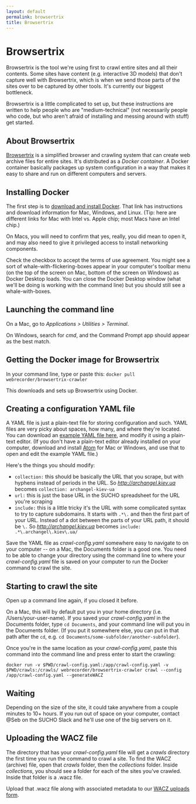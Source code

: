 ```yaml
---
layout: default
permalink: browsertrix
title: Browsertrix
---
```


# Browsertrix

Browsertrix is the tool we're using first to crawl entire sites and all their contents. Some sites have content (e.g. interactive 3D models) that don't capture well with Browsertrix, which is when we send those parts of the sites over to be captured by other tools. It's currently our biggest bottleneck.

Browsertrix is a little complicated to set up, but these instructions are written to help people who are "medium-technical" (not necessarily people who code, but who aren't afraid of installing and messing around with stuff) get started.

## About Browsertrix
[Browsertrix](https://github.com/webrecorder/browsertrix-crawler) is a simplified browser and crawling system that can create web archive files for entire sites. It's distributed as a *Docker container*. A Docker container basically packages up system configuration in a way that makes it easy to share and run on different computers and servers.

## Installing Docker

The first step is to [download and install Docker](https://docs.docker.com/get-docker/). That link has instructions and download information for Mac, Windows, and Linux. (Tip: here are different links for Mac with Intel vs. Apple chip; most Macs have an Intel chip.)

On Macs, you will need to confirm that yes, really, you did mean to open it, and may also need to give it privileged access to install networking components.

Check the checkbox to accept the terms of use agreement. You might see a sort of whale-with-flickering-boxes appear in your computer's toolbar menu (on the top of the screen on Mac, bottom of the screen on Windows) as Docker Desktop loads. You can close the Docker Desktop window (what we'll be doing is working with the command line) but you should still see a whale-with-boxes.

## Launching the command line
On a Mac, go to *Applications > Utilities > Terminal*.

On Windows, search for *cmd*, and the Command Prompt app should appear as the best match.

## Getting the Docker image for Browsertrix

In your command line, type or paste this:
`docker pull webrecorder/browsertrix-crawler`

This downloads and sets up Browsertrix using Docker.

## Creating a configuration YAML file
A YAML file is just a plain-text file for storing configuration and such. YAML files are very picky about spaces, how many, and where they're located. You can download an [example YAML file here](crawl-config.yaml), and modify it using a plain-text editor. (If you don't have a plain-text editor already installed on your computer, download and install [Atom](https://atom.io/) for Mac or Windows, and use that to open and edit the example YAML file.)

Here's the things you should modify:

* `collection:` this should be basically the URL that you scrape, but with hyphens instead of periods in the URL. So *http://archangel.kiev.ua* becomes `collection: archangel-kiev-ua`
* `url:` this is just the base URL in the SUCHO spreadsheet for the URL you're scraping
* `include:` this is a little tricky it's the URL with some complicated syntax to try to capture subdomains. It starts with `.*\.` and then the first part of your URL. Instead of a dot between the parts of your URL path, it should be `\.` So *http://archangel.kiev.ua* becomes `include: .*\.archangel\.kiev\.ua/`

Save the YAML file as *crawl-config.yaml* somewhere easy to navigate to on your computer -- on a Mac, the Documents folder is a good one. You need to be able to change your directory using the command line to where your *crawl-config.yaml* file is saved on your computer to run the Docker command to crawl the site.

## Starting to crawl the site
Open up a command line again, if you closed it before. 

On a Mac, this will by default put you in your home directory (i.e. /Users/your-user-name). If you saved your *crawl-config.yaml* in the Documents folder, type `cd Documents`, and your command line will put you in the Documents folder. (If you put it somewhere else, you can put in that path after the `cd`, e.g. `cd Documents/some-subfolder/another-subfolder`).

Once you're in the same location as your *crawl-config.yaml*, paste this command into the command line and press enter to start the crawling:

`docker run -v $PWD/crawl-config.yaml:/app/crawl-config.yaml -v $PWD/crawls:/crawls/ webrecorder/browsertrix-crawler crawl --config /app/crawl-config.yaml --generateWACZ`

## Waiting
Depending on the size of the site, it could take anywhere from a couple minutes to 10+ hours. If you run out of space on your computer, contact @Seb on the SUCHO Slack and he'll use one of the big servers on it.

## Uploading the WACZ file
The directory that has your *crawl-config.yaml* file will get a *crawls* directory the first time you run the command to crawl a site. To find the WACZ (archive) file, open that *crawls* folder, then the *collections* folder. Inside *collections*, you should see a folder for each of the sites you've crawled. Inside that folder is a .wacz file.

Upload that .wacz file along with associated metadata to our [WACZ uploads form](https://forms.gle/N18MxWgoHtPB2xpz8).